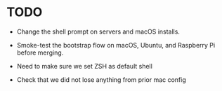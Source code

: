 # TODO

- Change the shell prompt on servers and macOS installs.
- Smoke-test the bootstrap flow on macOS, Ubuntu, and Raspberry Pi before merging.
- Need to make sure we set ZSH as default shell

- Check that we did not lose anything from prior mac config
